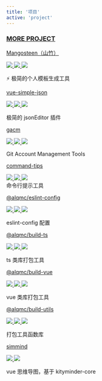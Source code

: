 ```yaml
---
title: '项目'
active: 'project'
---
```


### [MORE PROJECT](https://github.com/kinfuy?tab=repositories)

<div class='project-item'>

[Mangosteen（山竹）](https://github.com/kinfuy/command-tips)

<a href="https://www.npmjs.org/package/mangosteen-cli">
<img src="https://img.shields.io/npm/v/mangosteen-cli.svg">
</a>
<a href="https://npmcharts.com/compare/mangosteen-cli?minimal=true">
<img src="https://img.shields.io/npm/dm/mangosteen-cli.svg?color=357C3C">
</a>
<a href="https://npmcharts.com/compare/mangosteen-cli?minimal=true">
<img src="https://img.shields.io/npm/l/mangosteen-cli.svg?color=blue">
</a>
</div>

⚡️ 极简的个人模板生成工具

<div class='project-item'>

[vue-simple-json](https://github.com/kinfuy/vue-simple-json)

<a href="https://www.npmjs.org/package/vue-simple-json">
<img src="https://img.shields.io/npm/v/vue-simple-json.svg">
</a>
<a href="https://npmcharts.com/compare/vue-simple-json?minimal=true">
<img src="https://img.shields.io/npm/dm/vue-simple-json.svg?color=357C3C">
</a>
<a href="https://npmcharts.com/compare/vue-simple-json?minimal=true">
<img src="https://img.shields.io/npm/l/vue-simple-json.svg?color=blue">
</a>
</div>

极简的 jsonEditor 插件

<div class='project-item'>

[gacm](https://github.com/kinfuy/gacm)

<a href="https://www.npmjs.org/package/gacm">
<img src="https://img.shields.io/npm/v/gacm.svg">
</a>
<a href="https://npmcharts.com/compare/gacm?minimal=true">
<img src="https://img.shields.io/npm/dm/gacm.svg?color=357C3C">
</a>
<a href="https://npmcharts.com/compare/gacm?minimal=true">
<img src="https://img.shields.io/npm/l/gacm.svg?color=blue">
</a>
</div>

Git Account Management Tools

<div class='project-item'>

[command-tips](https://github.com/kinfuy/command-tips)

<a href="https://www.npmjs.org/package/command-tips ">
<img src="https://img.shields.io/npm/v/command-tips.svg">
</a>
<a href="https://npmcharts.com/compare/command-tips?minimal=true">
<img src="https://img.shields.io/npm/dm/command-tips.svg?color=357C3C">
</a>
<a href="https://npmcharts.com/compare/command-tips?minimal=true">
<img src="https://img.shields.io/npm/l/command-tips.svg?color=blue">
</a>
</div>
命令行提示工具

<div class='project-item'>

[@alqmc/eslint-config](https://github.com/kinfuy/@alqmc/eslint-config)

<a href="https://www.npmjs.org/package/@alqmc/eslint-config ">
<img src="https://img.shields.io/npm/v/@alqmc/eslint-config.svg">
</a>
<a href="https://npmcharts.com/compare/@alqmc/eslint-config?minimal=true">
<img src="https://img.shields.io/npm/dm/@alqmc/eslint-config.svg?color=357C3C">
</a>
<a href="https://npmcharts.com/compare/@alqmc/eslint-config?minimal=true">
<img src="https://img.shields.io/npm/l/@alqmc/eslint-config.svg?color=blue">
</a>
</div>

eslint-config 配置

<div class='project-item'>

[@alqmc/build-ts](https://github.com/kinfuy/@alqmc/build-ts)

<a href="https://www.npmjs.org/package/@alqmc/build-ts ">
<img src="https://img.shields.io/npm/v/@alqmc/build-ts.svg">
</a>
<a href="https://npmcharts.com/compare/@alqmc/build-ts?minimal=true">
<img src="https://img.shields.io/npm/dm/@alqmc/build-ts.svg?color=357C3C">
</a>
<a href="https://npmcharts.com/compare/@alqmc/build-ts?minimal=true">
<img src="https://img.shields.io/npm/l/@alqmc/build-ts.svg?color=blue">
</a>
</div>

ts 类库打包工具

<div class='project-item'>

[@alqmc/build-vue](https://github.com/kinfuy/@alqmc/@alqmc/build-vue)

<a href="https://www.npmjs.org/package/@alqmc/build-vue ">
<img src="https://img.shields.io/npm/v/@alqmc/build-vue.svg">
</a>
<a href="https://npmcharts.com/compare/@alqmc/build-vue?minimal=true">
<img src="https://img.shields.io/npm/dm/@alqmc/build-vue.svg?color=357C3C">
</a>
<a href="https://npmcharts.com/compare/@alqmc/build-vue?minimal=true">
<img src="https://img.shields.io/npm/l/@alqmc/build-vue.svg?color=blue">
</a>
</div>

vue 类库打包工具

<div class='project-item'>

[@alqmc/build-utils](https://github.com/kinfuy/@alqmc/@alqmc/build-utils)

<a href="https://www.npmjs.org/package/@alqmc/build-utils ">
<img src="https://img.shields.io/npm/v/@alqmc/build-utils.svg">
</a>
<a href="https://npmcharts.com/compare/@alqmc/build-utils?minimal=true">
<img src="https://img.shields.io/npm/dm/@alqmc/build-utils.svg?color=357C3C">
</a>
<a href="https://npmcharts.com/compare/@alqmc/build-utils?minimal=true">
<img src="https://img.shields.io/npm/l/@alqmc/build-utils.svg?color=blue">
</a>
</div>

打包工具函数库

<div class='project-item'>

[simmind](https://github.com/kinfuy/simmind)

<a href="https://www.npmjs.org/package/simmind ">
<img src="https://img.shields.io/npm/v/simmind.svg">
</a>
<a href="https://npmcharts.com/compare/simmind?minimal=true">
<img src="https://img.shields.io/npm/dm/simmind.svg?color=357C3C">
</a>
<!-- <a href="https://npmcharts.com/compare/simmind?minimal=true">
<img src="https://img.shields.io/npm/l/simmind.svg?color=blue">
</a> -->
</div>

vue 思维导图，基于 kityminder-core
